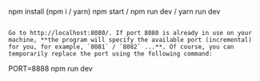 npm install (npm i / yarn)
npm start / npm run dev / yarn run dev
```

Go to http://localhost:8080/. If port 8080 is already in use on your machine, **the program will specify the available port (incremental) for you, for example, `8081` / `8082` ...**. Of course, you can temporarily replace the port using the following command:

```
PORT=8888 npm run dev
```